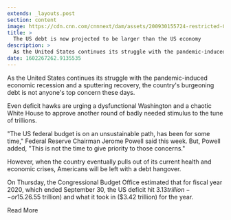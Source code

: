 ```yaml
--- 
extends: _layouts.post 
section: content 
image: https://cdn.cnn.com/cnnnext/dam/assets/200930155724-restricted-03-september-jobs-report-super-tease.jpg 
title: > 
  The US debt is now projected to be larger than the US economy 
description: > 
  As the United States continues its struggle with the pandemic-induced economic recession and a sputtering recovery, the country's burgeoning debt is not anyone's top concern these days.Even deficit hawks are urging a dysfunctional Washington and a chaotic White House to approve another round of badly needed stimulus to the tune of trillions."The US federal budget is on an unsustainable path, has been for some time," Federal Reserve Chairman Jerome Powell said this week.But, Powell added, "This is not the time to give priority to those concerns."However, when the country eventually pulls out of its current health and economic crises, Americans will be left with a debt hangover. 
date: 1602267262.9135535 
--- 
```

As the United States continues its struggle with the pandemic-induced economic recession and a sputtering recovery, the country's burgeoning debt is not anyone's top concern these days.

Even deficit hawks are urging a dysfunctional Washington and a chaotic White House to approve another round of badly needed stimulus to the tune of trillions.

"The US federal budget is on an unsustainable path, has been for some time," Federal Reserve Chairman Jerome Powell said this week. But, Powell added, "This is not the time to give priority to those concerns."

However, when the country eventually pulls out of its current health and economic crises, Americans will be left with a debt hangover.

On Thursday, the Congressional Budget Office estimated that for fiscal year 2020, which ended September 30, the US deficit hit $3.13 trillion -- or 15.2% of GDP -- thanks to the chasm between what the country spent ($6.55 trillion) and what it took in ($3.42 trillion) for the year.

Read More